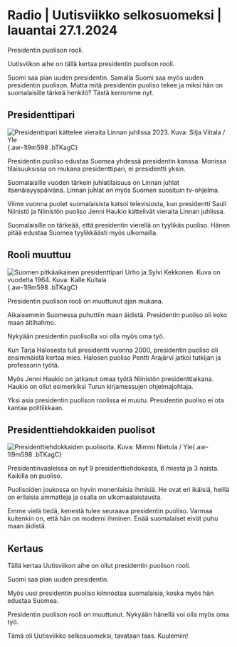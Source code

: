 # Radio \| Uutisviikko selkosuomeksi \| lauantai 27.1.2024

Presidentin puolison rooli.

Uutisviikon aihe on tällä kertaa presidentin puolison rooli.

Suomi saa pian uuden presidentin. Samalla Suomi saa myös uuden presidentin puolison. Mutta mitä presidentin puoliso tekee ja miksi hän on suomalaisille tärkeä henkilö? Tästä kerromme nyt.

## Presidenttipari

![Presidenttipari kättelee vieraita Linnan juhlissa 2023. Kuva: Silja Viitala / Yle](https://images.cdn.yle.fi/image/upload/c_crop,h_1674,w_2976,x_0,y_138/ar_1.7777777777777777,c_fill,g_faces,h_675,w_1200/dpr_1.0/q_auto:eco/f_auto/fl_lossy/v1701887140/39-12116406570bc5211c62){.aw-1l9m598 .bTKagC}

Presidentin puoliso edustaa Suomea yhdessä presidentin kanssa. Monissa tilaisuuksissa on mukana presidenttipari, ei presidentti yksin.

Suomalaisille vuoden tärkein juhlatilaisuus on Linnan juhlat itsenäisyyspäivänä. Linnan juhlat on myös Suomen suosituin tv-ohjelma.

Viime vuonna puolet suomalaisista katsoi televisiosta, kun presidentti Sauli Niinistö ja Niinistön puoliso Jenni Haukio kättelivät vieraita Linnan juhlissa.

Suomalaisille on tärkeää, että presidentin vierellä on tyylikäs puoliso. Hänen pitää edustaa Suomea tyylikkäästi myös ulkomailla.

## Rooli muuttuu

![Suomen pitkäaikainen presidenttipari Urho ja Sylvi Kekkonen. Kuva on vuodelta 1964. Kuva: Kalle Kultala](https://images.cdn.yle.fi/image/upload/c_crop,h_840,w_1493,x_0,y_79/ar_1.7777777777777777,c_fill,g_faces,h_675,w_1200/dpr_1.0/q_auto:eco/f_auto/fl_lossy/v1706353760/14-svyle-148463531974f0a0bbb){.aw-1l9m598 .bTKagC}

Presidentin puolison rooli on muuttunut ajan mukana.

Aikaisemmin Suomessa puhuttiin maan äidistä. Presidentin puoliso oli koko maan äitihahmo.

Nykyään presidentin puolisolla voi olla myös oma työ.

Kun Tarja Halosesta tuli presidentti vuonna 2000, presidentin puoliso oli ensimmäistä kertaa mies. Halosen puoliso Pentti Arajärvi jatkoi tutkijan ja professorin työtä.

Myös Jenni Haukio on jatkanut omaa työtä Niinistön presidenttiaikana. Haukio on ollut esimerkiksi Turun kirjamessujen ohjelmajohtaja.

Yksi asia presidentin puolison roolissa ei muutu. Presidentin puoliso ei ota kantaa politiikkaan.

## Presidenttiehdokkaiden puolisot

![Presidenttiehdokkaiden puolisoita. Kuva: Mimmi Nietula / Yle](https://images.cdn.yle.fi/image/upload/c_crop,h_1080,w_1919,x_0,y_0/ar_1.7777777777777777,c_fill,g_faces,h_675,w_1200/dpr_1.0/q_auto:eco/f_auto/fl_lossy/v1704290267/39-1223076659566f783c7c){.aw-1l9m598 .bTKagC}

Presidentinvaaleissa on nyt 9 presidenttiehdokasta, 6 miestä ja 3 naista. Kaikilla on puoliso.

Puolisoiden joukossa on hyvin monenlaisia ihmisiä. He ovat eri ikäisiä, heillä on erilaisia ammatteja ja osalla on ulkomaalaistausta.

Emme vielä tiedä, kenestä tulee seuraava presidentin puoliso. Varmaa kuitenkin on, että hän on moderni ihminen. Enää suomalaiset eivät puhu maan äidistä.

## Kertaus

Tällä kertaa Uutisviikon aihe on ollut presidentin puolison rooli.

Suomi saa pian uuden presidentin.

Myös uusi presidentin puoliso kiinnostaa suomalaisia, koska myös hän edustaa Suomea.

Presidentin puolison rooli on muuttunut. Nykyään hänellä voi olla myös oma työ.

Tämä oli Uutisviikko selkosuomeksi, tavataan taas. Kuulemiin!

